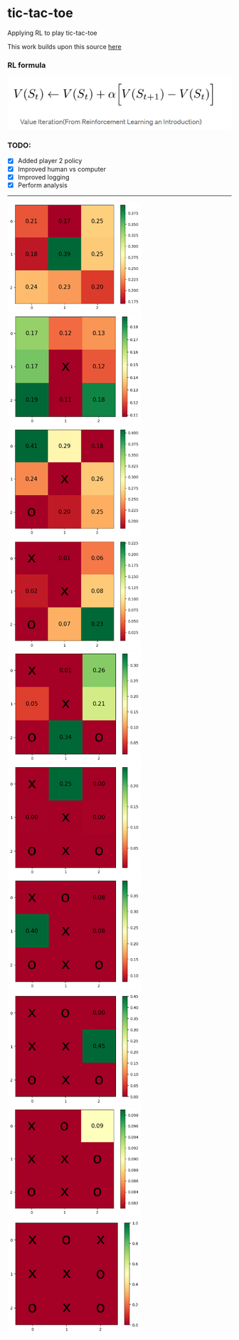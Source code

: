 # tic-tac-toe
Applying RL to play tic-tac-toe

This work builds upon this source [here](https://towardsdatascience.com/reinforcement-learning-implement-tictactoe-189582bea542)

### RL formula
![formula](./images/formula.png)

### TODO:
- [x] Added player 2 policy
- [x] Improved human vs computer 
- [x] Improved logging
- [x] Perform analysis

-------------------------------

<!DOCTYPE html>
<html>
<head>
<style>
  .image-container {
    position: relative;
    width: 300px; /* Adjust to your image dimensions */
    height: 200px;
  }

  .fade {
    animation-name: fade;
    animation-duration: 2s; /* Control the duration of the fade */
  }

  @keyframes fade {
    from {
      opacity: 1;
    }
    to {
      opacity: 0;
    }
  }
</style>
</head>
<body>

<div class="image-container">
  <img class="fade" src="./images/0.png" style="width:100%">
  <img class="fade" src="./images/1.png" style="width:100%">  
  <img class="fade" src="./images/2.png" style="width:100%">
  <img class="fade" src="./images/3.png" style="width:100%">  
  <img class="fade" src="./images/4.png" style="width:100%">
  <img class="fade" src="./images/5.png" style="width:100%">  
  <img class="fade" src="./images/6.png" style="width:100%">
  <img class="fade" src="./images/7.png" style="width:100%">
  <img class="fade" src="./images/8.png" style="width:100%">
  <img class="fade" src="./images/9.png" style="width:100%">
</div>

</body>
</html>

